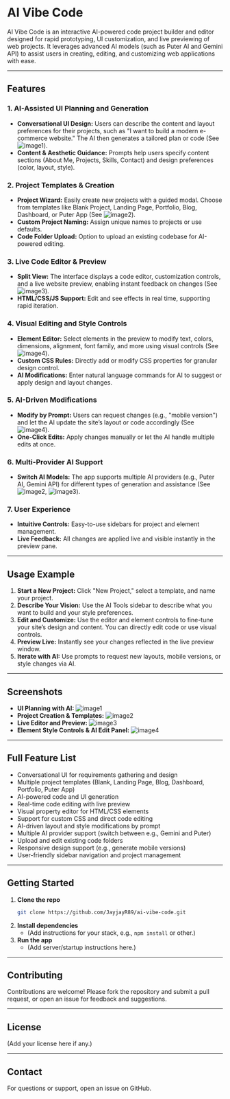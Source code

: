 # AI Vibe Code

AI Vibe Code is an interactive AI-powered code project builder and editor designed for rapid prototyping, UI customization, and live previewing of web projects. It leverages advanced AI models (such as Puter AI and Gemini API) to assist users in creating, editing, and customizing web applications with ease.

---

## Features

### 1. AI-Assisted UI Planning and Generation
- **Conversational UI Design:** Users can describe the content and layout preferences for their projects, such as "I want to build a modern e-commerce website." The AI then generates a tailored plan or code (See ![image1](image1)).
- **Content & Aesthetic Guidance:** Prompts help users specify content sections (About Me, Projects, Skills, Contact) and design preferences (color, layout, style).

### 2. Project Templates & Creation
- **Project Wizard:** Easily create new projects with a guided modal. Choose from templates like Blank Project, Landing Page, Portfolio, Blog, Dashboard, or Puter App (See ![image2](image2)).
- **Custom Project Naming:** Assign unique names to projects or use defaults.
- **Code Folder Upload:** Option to upload an existing codebase for AI-powered editing.

### 3. Live Code Editor & Preview
- **Split View:** The interface displays a code editor, customization controls, and a live website preview, enabling instant feedback on changes (See ![image3](image3)).
- **HTML/CSS/JS Support:** Edit and see effects in real time, supporting rapid iteration.

### 4. Visual Editing and Style Controls
- **Element Editor:** Select elements in the preview to modify text, colors, dimensions, alignment, font family, and more using visual controls (See ![image4](image4)).
- **Custom CSS Rules:** Directly add or modify CSS properties for granular design control.
- **AI Modifications:** Enter natural language commands for AI to suggest or apply design and layout changes.

### 5. AI-Driven Modifications
- **Modify by Prompt:** Users can request changes (e.g., "mobile version") and let the AI update the site’s layout or code accordingly (See ![image4](image4)).
- **One-Click Edits:** Apply changes manually or let the AI handle multiple edits at once.

### 6. Multi-Provider AI Support
- **Switch AI Models:** The app supports multiple AI providers (e.g., Puter AI, Gemini API) for different types of generation and assistance (See ![image2](image2), ![image3](image3)).

### 7. User Experience
- **Intuitive Controls:** Easy-to-use sidebars for project and element management.
- **Live Feedback:** All changes are applied live and visible instantly in the preview pane.

---

## Usage Example

1. **Start a New Project:** Click "New Project," select a template, and name your project.
2. **Describe Your Vision:** Use the AI Tools sidebar to describe what you want to build and your style preferences.
3. **Edit and Customize:** Use the editor and element controls to fine-tune your site’s design and content. You can directly edit code or use visual controls.
4. **Preview Live:** Instantly see your changes reflected in the live preview window.
5. **Iterate with AI:** Use prompts to request new layouts, mobile versions, or style changes via AI.

---

## Screenshots

- **UI Planning with AI:** ![image1](image1)
- **Project Creation & Templates:** ![image2](image2)
- **Live Editor and Preview:** ![image3](image3)
- **Element Style Controls & AI Edit Panel:** ![image4](image4)

---

## Full Feature List

- Conversational UI for requirements gathering and design
- Multiple project templates (Blank, Landing Page, Blog, Dashboard, Portfolio, Puter App)
- AI-powered code and UI generation
- Real-time code editing with live preview
- Visual property editor for HTML/CSS elements
- Support for custom CSS and direct code editing
- AI-driven layout and style modifications by prompt
- Multiple AI provider support (switch between e.g., Gemini and Puter)
- Upload and edit existing code folders
- Responsive design support (e.g., generate mobile versions)
- User-friendly sidebar navigation and project management

---

## Getting Started

1. **Clone the repo**
   ```sh
   git clone https://github.com/JayjayR89/ai-vibe-code.git
   ```
2. **Install dependencies**
   - (Add instructions for your stack, e.g., `npm install` or other.)
3. **Run the app**
   - (Add server/startup instructions here.)

---

## Contributing

Contributions are welcome! Please fork the repository and submit a pull request, or open an issue for feedback and suggestions.

---

## License

(Add your license here if any.)

---

## Contact

For questions or support, open an issue on GitHub.
